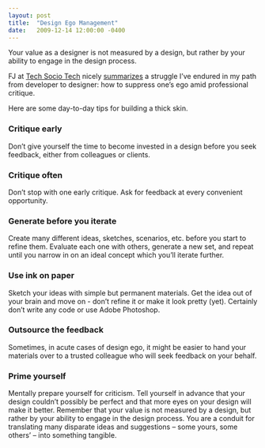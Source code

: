 ```yaml
---
layout: post
title:  "Design Ego Management"
date:   2009-12-14 12:00:00 -0400
---
```

Your value as a designer is not measured by a design, but rather by your ability to engage in the design process.

FJ at [Tech Socio Tech](http://www.techsociotech.com/) nicely [summarizes](http://www.techsociotech.com/2009/12/difference-between-design-vs-software.html) a struggle I’ve endured in my path from developer to designer: how to suppress one’s ego amid professional critique.

Here are some day-to-day tips for building a thick skin.

### Critique early

Don’t give yourself the time to become invested in a design before you seek feedback, either from colleagues or clients.

### Critique often

Don’t stop with one early critique. Ask for feedback at every convenient opportunity.

### Generate before you iterate

Create many different ideas, sketches, scenarios, etc. before you start to refine them. Evaluate each one with others, generate a new set, and repeat until you narrow in on an ideal concept which you’ll iterate further.

### Use ink on paper

Sketch your ideas with simple but permanent materials. Get the idea out of your brain and move on - don’t refine it or make it look pretty (yet). Certainly don’t write any code or use Adobe Photoshop.

### Outsource the feedback

Sometimes, in acute cases of design ego, it might be easier to hand your materials over to a trusted colleague who will seek feedback on your behalf.

### Prime yourself

Mentally prepare yourself for criticism. Tell yourself in advance that your design couldn’t possibly be perfect and that more eyes on your design will make it better. Remember that your value is not measured by a design, but rather by your ability to engage in the design process. You are a conduit for translating many disparate ideas and suggestions – some yours, some others’ – into something tangible.
